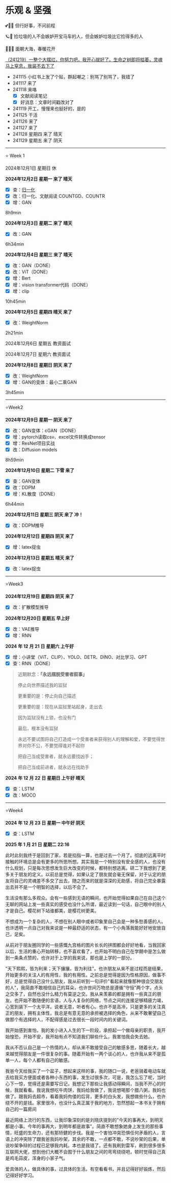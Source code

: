 # 乐观 & 坚强

💕🌈🐾 但行好事，不问前程

🪐💫 捡垃圾的人不会嫉妒开宝马车的人，但会嫉妒垃圾比它捡得多的人

🌺🐋✨ 面朝大海，春暖花开

<u>（241219）一整个大摆烂，你努力吧，我开心就好了。生命之树即将枯萎，灵魂马上窒息，我装不去下了</u>

- 241115 小红书上发了个贴，群起嘲之：别骂了别骂了，我错了
- 241117 来了
- 241118 来咯
  - [x] 文献阅读笔记
  - [x] 好消息：文章时间戳改对了
- 241119 开工，慢慢来也挺好的，是的
- 241125 干活
- 241126 来了
- 241127 来了
- 241128 星期四 来了 晴天
- 241129 星期五 来了 阴天

----

⭐️ Week 1

2024年12月1日 星期日 休

**2024年12月2日 星期一 来了 晴天**

- [x] 查：[归一化](https://dearrongerr.github.io/Rongerr.github.io/learning/1/)
- [x] 改：归一化、文献阅读 COUNTGD、COUNTR
- [x] 增：GAN

8h9min

**2024年12月3日 星期二 来了 晴天**

- [x] 改：GAN

6h34min

**2024年12月4日 星期三 来了 晴天**

- [x] 改：GAN（DONE）
- [x] 改：ViT（DONE）
- [x] 增：Bert
- [x] 增：vision transformer代码（DONE）
- [x] 增：clip

10h45min

**2024年12月5日 星期四 晴天 来了**

- [x] 改：WeightNorm

2h21min

2024年12月6日 星期五 教资面试

2024年12月7日 星期六 教资面试

**2024年12月8日 星期日 阴天 来了**

- [x] 改：WeightNorm
- [x] 增：GAN的变体：最小二乘GAN

3h45min

----

⭐Week2

**2024年12月9日 星期一 阴天 来了**

- [x] 改：GAN变体：cGAN（DONE）
- [x] 增：pytorch读取csv、excel文件转换成tensor
- [x] 增：ResNet项目实战
- [x] 改：Diffusion models

8h59min

**2024年12月10日 星期二 下雪 来了**

- [x] 查：GAN变体
- [x] 改：DDPM
- [x] 增：KL散度（DONE）

6h44min

**2024年12月11日 星期三 阴天 来了 冲！**

- [x] 改：DDPM推导

**2024年12月12日 星期四 阴天 来了** 

- [x] 增：latex捉虫

**2024年12月13日 星期五 晴天 来了**

- [x] 改：latex捉虫

----

⭐Week3

**2024年12月19日 星期四 阴天 来了**

- [x] 改：扩散模型推导

**2024年12月20日 星期五 早上好**

- [x] 改：VAE推导
- [x] 增：RNN

**2024 年 12 月 21 日 星期六 上午好**

- [x] 增：小讲堂（ViT、CLIP）、YOLO、DETR、DINO、对比学习、GPT
- [x] 查：RNN（DONE）

> 近期默念：**「永远摆脱受害者叙事」**
>
> 停止向世界描述我的监狱
>
> 更重要的是：停止向自己描述
>
> 更重要的是：现在从监狱里站起身，走出去
>
> 因为监狱没有上锁，也没有门
>
> 最后，根本没有监狱
>
> 永远不要试图将自己打造成一个受害者来获得别人的理解和爱，不要觉得世界对你不公，不要觉得谁对不起你
>
> 把自己当成受害者，就永远要找凶手；
>
> 把自己当成前进者，就永远在找助手

**2024 年 12 月 22 日 星期日  上午好 晴天**

- [x] 查：LSTM
- [x] 改：MOCO

---

⭐Week4

**2024 年 12 月 23 日 星期一  中午好 阴天** 

- [x] 查：LSTM

**2025 年 1 月 21 日 星期二 22:16**

此时此刻我终于是回到了家，若是掐指一算，也是过去一个月了。彻底的远离平时接触的环境总是会有更多的所思所想。其实我是一个特别没有安全感的人，也没有什么规划，只是每次思想发生巨大改变的时候，都特别想逃离。研二下我想到了更多关于朋友的定义。以前总是觉得，如果认定了朋友就会毫无保留，对于认定的朋友将自己的灵魂差不多交了出去，随之而来的就是深深的无助感，将自己完全暴露出去并不是一个明智的选择，以后不会了。

生活没有那么多观众。会有一些感到无语的瞬间，也开始觉得如果自己在自己这个无聊的网站上发一些真实的感受也没什么所谓，最近读到一句话，自己眼中的别人才是自己。樱花树下站谁都美，是樱花树更美。

不想成为一个复杂的人，不想在别人眼中或者印象里自己会是一种多愁善感的人。也许透明一点自己对我来说是一种最舒适的状态，有一个小角落我能好好地安放自己，足矣。

从前对于朋友圈同学的一些感慨九宫格的图片长长的拼图都会好好地看，当我回家以后，生活的重心开始转移，也不喜欢看了，也开始不明白自己在学期中是怎么做到一条条点赞的，也许对于上学的我来说，那也是上学的一部分。

"天下熙熙，皆为利来；天下攘攘，皆为利往"。也许朋友从来不是过程而是结果，开始更多的关注人的有用性，我的有用性。之前总是觉得是因为性格原因，做事不好，总是觉得自己没什么朋友，我从前听到一句评价"看起来就像那种很会交朋友的人"，我简直不敢相信自己的耳朵，也许世间万物总是遵循"守恒"两个字，点头之交多了，自然也没什么精力有莫逆之交。我从来羡慕的都是拥有一些真正的朋友。也开始不敢随便的言语，人与人复杂的网络，节点之间的连接足够精疲力竭，心宽到装下一个太平洋。说者无意，听者有心。也许不是高冷，只是更多的关注真正的朋友，拥有主体性，我总是有意无意的承担被选择的角色，从来不敢奢望自己做那个有选择的人，不配得感是过去很长一段时间内的关键词。

我开始感到害怕，我的发小进入人生的下一阶段，承担起一个做母亲的职责，我开始惶恐，开始不安，我开始有点不知道我们聊些什么，我害怕我会失去她。

我从不否认自己是一个热情的人，却从来不敢接受自己的敏感多思，随着长大，越来越觉得朋友是一件很复杂的事。随着开始有一两个谈心的人，也许我从来不是孤单一人，每个人都有自己的敏感。

我爸今天给我买了一个盆子，想起来这样的事，我的随口一说，老爸骑着电动车就去给我买方便面或者各种小东西的事，发生过很多次，可是，我怎么忘了呢，当时心下一惊，觉得还是需要写日记，我想记下那些让我感动得瞬间，当我不开心的时候，我就看看。我说我想吃牛肉饼，我妈给我做了，我说想喝那个腊八粥，我妈也做了。跟我妈去超市，看着我妈佝偻的后背，更多的白头发，我想做些什么，也许绕不开的是钱。家里很冷，也没什么真正属于我的地方，忽然想起一本书关于拥有自己的一篇房间

最近网络上流行的东西，让我印象深刻的是刘晓庆提到的"今天的事再大，到明天都是小事。今年的事再大，到明年都是故事"。简直不敢想象她身上发生的那些事情，旺盛的生命力，还有那矫健的步伐。我是一个害怕冲突恐惧任何矛盾的人，言语上的冲突除了跟我爸我妈吵架，其余的不敢，一点都不敢，不说吵架的后果，单说吵架争辩的过程已足够我内耗。本也是我错了。还有我刷到雷军，刷到很多很多互联网大佬，想到他们大概不会囿于什么朋友之间的弯弯绕绕吧，顿时觉得自己真是鸡毛蒜皮，浑身的小家子气。

爱具体的人，做具体的事，过具体的生活。有空看看书，并且记得好好锻炼，然后记得好好学习。